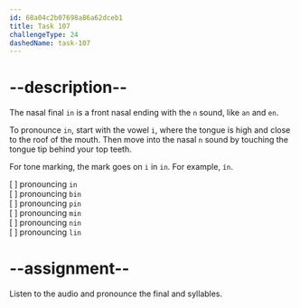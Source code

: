 ```yaml
---
id: 68a04c2b07698a86a62dceb1
title: Task 107
challengeType: 24
dashedName: task-107
---
```


<!--SPEAKING-->

<!-- (Audio) A: in, bin, pin, min, nin, lin -->

# --description--

The nasal final `in` is a front nasal ending with the `n` sound, like `an` and `en`.

To pronounce `in`, start with the vowel `i`, where the tongue is high and close to the roof of the mouth. Then move into the nasal `n` sound by touching the tongue tip behind your top teeth.

For tone marking, the mark goes on `i` in `in`. For example, `ín`.

[ ] pronouncing `in`  
[ ] pronouncing `bin`  
[ ] pronouncing `pin`  
[ ] pronouncing `min`  
[ ] pronouncing `nin`  
[ ] pronouncing `lin`

# --assignment--

Listen to the audio and pronounce the final and syllables.
